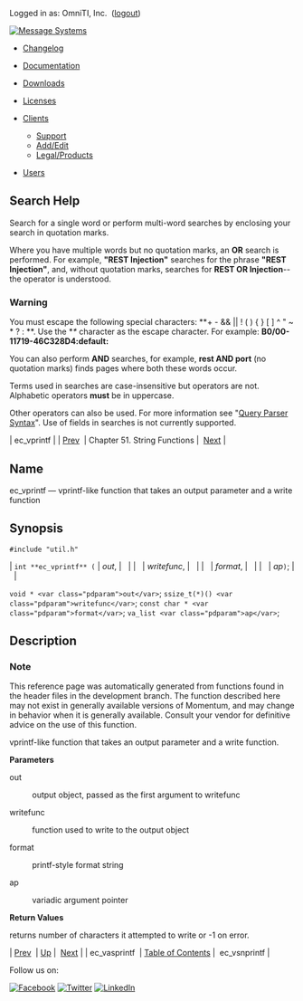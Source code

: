 Logged in as: OmniTI, Inc.  ([logout](https://support.messagesystems.com/logout.php))

[![Message Systems](https://support.messagesystems.com/images/ms-white205.png)](https://support.messagesystems.com/start.php) 

*   [Changelog](https://support.messagesystems.com/start.php?show=changelog)
*   [Documentation](https://support.messagesystems.com/docs/)
*   [Downloads](https://support.messagesystems.com/start.php)

*   [Licenses](https://support.messagesystems.com/license_summary.php)
*   <a href="">Clients</a>
    *   [Support](https://support.messagesystems.com/cs.php)
    *   [Add/Edit](https://support.messagesystems.com/edit_client.php)
    *   [Legal/Products](https://support.messagesystems.com/edit_products.php)
*   [Users](https://support.messagesystems.com/edit_customer.php)

## Search Help

Search for a single word or perform multi-word searches by enclosing your search in quotation marks.

Where you have multiple words but no quotation marks, an **OR** search is performed. For example, **"REST Injection"** searches for the phrase **"REST Injection"**, and, without quotation marks, searches for **REST OR Injection**--the operator is understood.

### Warning

You must escape the following special characters: **+ - && || ! ( ) { } [ ] ^ " ~ * ? : \**. Use the **\** character as the escape character. For example: **B0/00-11719-46C328D4\:default\:**

You can also perform **AND** searches, for example, **rest AND port** (no quotation marks) finds pages where both these words occur.

Terms used in searches are case-insensitive but operators are not. Alphabetic operators **must** be in uppercase.

Other operators can also be used. For more information see "[Query Parser Syntax](https://lucene.apache.org/core/old_versioned_docs/versions/3_0_0/queryparsersyntax.html)". Use of fields in searches is not currently supported.

| ec_vprintf |
| [Prev](apis.ec_vasprintf.php)  | Chapter 51. String Functions |  [Next](apis.ec_vsnprintf.php) |

<a name="apis.ec_vprintf"></a>
## Name

ec_vprintf — vprintf-like function that takes an output parameter and a write function

## Synopsis

`#include "util.h"`

| `int **ec_vprintf** (` | <var class="pdparam">out</var>, |   |
|   | <var class="pdparam">writefunc</var>, |   |
|   | <var class="pdparam">format</var>, |   |
|   | <var class="pdparam">ap</var>`)`; |   |

`void * <var class="pdparam">out</var>`;
`ssize_t(*)() <var class="pdparam">writefunc</var>`;
`const char * <var class="pdparam">format</var>`;
`va_list <var class="pdparam">ap</var>`;<a name="idp35388912"></a>
## Description

### Note

This reference page was automatically generated from functions found in the header files in the development branch. The function described here may not exist in generally available versions of Momentum, and may change in behavior when it is generally available. Consult your vendor for definitive advice on the use of this function.

vprintf-like function that takes an output parameter and a write function.

**Parameters**

<dl class="variablelist">

<dt>out</dt>

<dd>

output object, passed as the first argument to writefunc

</dd>

<dt>writefunc</dt>

<dd>

function used to write to the output object

</dd>

<dt>format</dt>

<dd>

printf-style format string

</dd>

<dt>ap</dt>

<dd>

variadic argument pointer

</dd>

</dl>

**Return Values**

returns number of characters it attempted to write or -1 on error.

| [Prev](apis.ec_vasprintf.php)  | [Up](string.php) |  [Next](apis.ec_vsnprintf.php) |
| ec_vasprintf  | [Table of Contents](index.php) |  ec_vsnprintf |

Follow us on:

[![Facebook](https://support.messagesystems.com/images/icon-facebook.png)](http://www.facebook.com/messagesystems) [![Twitter](https://support.messagesystems.com/images/icon-twitter.png)](http://twitter.com/#!/MessageSystems) [![LinkedIn](https://support.messagesystems.com/images/icon-linkedin.png)](http://www.linkedin.com/company/message-systems)